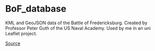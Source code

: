 # BoF_database
KML and GeoJSON data of the Battle of Fredericksburg. Created by Professor Peter Guth of the US Naval Academy. Used by me in an uni Leaflet project. 

[Source](https://www.usna.edu/Users/oceano/pguth/website/so432web/projects/So432_final_projects.htm)
